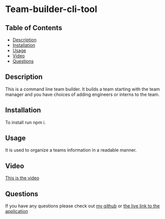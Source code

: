 # Team-builder-cli-tool
  ## Table of Contents
  * [Description](#description)
  * [Installation](#installation)
  * [Usage](#usage)
  * [Video](#video)
  * [Questions](#questions)

  ## Description

  This is a command line team builder. It builds a team starting with the team manager and you have choices of adding engineers or interns to the team. 

  ## Installation

  To install run npm i.
  
  ## Usage

  It is used to organize a teams information in a readable manner.

  ## Video

  [This is the video](./images/team-generator-vid-attempt.webm)

  ## Questions
  
  If you have any questions please check out [my github](https://github.com/Naomilounsbury/team-builder-cli-toolss) or [the live link to the application](https://naomilounsbury.github.io/team-builder-cli-tool/)

